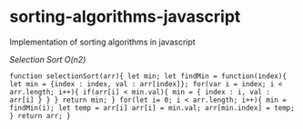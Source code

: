 # sorting-algorithms-javascript
Implementation of sorting algorithms in javascript

*Selection Sort O(n2)*

`function selectionSort(arr){
	let min;
	let findMin = function(index){
		let min = {index : index, val : arr[index]};
        for(var i = index; i < arr.length; i++){
            if(arr[i] < min.val){
              min = { index : i, val : arr[i] }
            }
		    }
		return min;
	}
	for(let i= 0; i < arr.length; i++){
		min = findMin(i);
		let temp = arr[i]
		arr[i] = min.val;
		arr[min.index] = temp;
	}
	return arr;
}`
